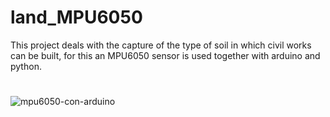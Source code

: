 # land_MPU6050
This project deals with the capture of the type of soil in which civil works can be built, for this an MPU6050 sensor is used together with arduino and python.
#
![mpu6050-con-arduino](https://github.com/josuecarrera/land_MPU6050/assets/58863692/5c2a9cb4-2f85-4835-83df-78957ebd0be2)
